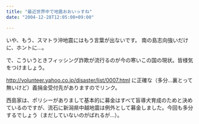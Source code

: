 ```yaml
---
title: "最近世界中で地震おおいっすね"
date: "2004-12-28T12:05:00+09:00"

---
```


いや、もう、スマトラ沖地震にはもう言葉が出ないです。
南の島志向強いだけに、ホントに...。


で、こういうときフィッシング詐欺が流行るのが今の寒いこの国の現状。皆様気をつけましょう。

<a href="http://volunteer.yahoo.co.jp/disaster/list/0007.html" rel="nofollow" target="_blank">http://<wbr />volunte<wbr />er.yaho<wbr />o.co.jp<wbr />/disast<wbr />er/list<wbr />/0007.h<wbr />tml</a>
に正確な（多分...裏とって無いけど）義捐金受付先がありますのでリンク。

西島家は、ポリシーがありまして基本的に募金はすべて盲導犬育成のためと決めているのですが、流石に新潟県中越地震は例外として募金しました。今回も多分するでしょう（まだしていないのがばれるが...）。
